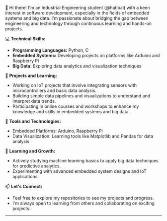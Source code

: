 👋 Hi there! I'm an Industrial Engineering student (@hatibal) with a keen interest in software development, especially in the fields of embedded systems and big data. I'm passionate about bridging the gap between engineering and technology through continuous learning and hands-on projects.

💻 **Technical Skills:**
- **Programming Languages:** Python, C
- **Embedded Systems:** Developing projects on platforms like Arduino and Raspberry Pi
- **Big Data:** Exploring data analytics and visualization techniques

🚀 **Projects and Learning:**
- Working on IoT projects that involve integrating sensors with microcontrollers and basic data analysis.
- Building simple data pipelines and visualizations to understand and interpret data trends.
- Participating in online courses and workshops to enhance my knowledge and skills in embedded systems and big data.

🔧 **Tools and Technologies:**
- Embedded Platforms: Arduino, Raspberry Pi
- Data Visualization: Learning tools like Matplotlib and Pandas for data analysis

🌱 **Learning and Growth:**
- Actively studying machine learning basics to apply big data techniques for predictive analytics.
- Experimenting with advanced embedded system designs and IoT applications.

📫 **Let's Connect:**
- Feel free to explore my repositories to see my projects and progress.
- I'm always open to learning from others and collaborating on exciting projects.

---



<!---
hatibal/hatibal is a ✨ special ✨ repository because its `README.md` (this file) appears on your GitHub profile.
You can click the Preview link to take a look at your changes.
--->
